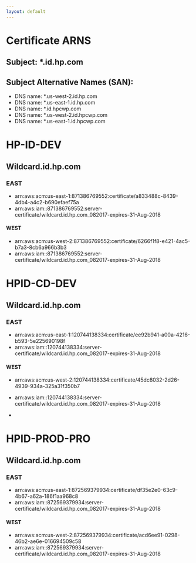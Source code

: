 ```yaml
---
layout: default
---
```


# Certificate ARNS

## Subject: *.id.hp.com

## Subject Alternative Names (SAN):

* DNS name: *.us-west-2.id.hp.com
* DNS name: *.us-east-1.id.hp.com
* DNS name: *.id.hpcwp.com
* DNS name: *.us-west-2.id.hpcwp.com
* DNS name: *.us-east-1.id.hpcwp.com



# HP-ID-DEV
## Wildcard.id.hp.com
### EAST
* arn:aws:acm:us-east-1:871386769552:certificate/a833488c-8439-4db4-a4c2-b690efaef75a
* arn:aws:iam::871386769552:server-certificate/wildcard.id.hp.com_082017-expires-31-Aug-2018
#### WEST
* arn:aws:acm:us-west-2:871386769552:certificate/6266f1f8-e421-4ac5-b7a3-8cb6a966b3b3
* arn:aws:iam::871386769552:server-certificate/wildcard.id.hp.com_082017-expires-31-Aug-2018


# HPID-CD-DEV
## Wildcard.id.hp.com
### EAST 
* arn:aws:acm:us-east-1:120744138334:certificate/ee92b941-a00a-4216-b593-5e225690198f
* arn:aws:iam::120744138334:server-certificate/wildcard.id.hp.com_082017-expires-31-Aug-2018
#### WEST
* arn:aws:acm:us-west-2:120744138334:certificate/45dc8032-2d26-4939-934a-325a31f350b7
* arn:aws:iam::120744138334:server-certificate/wildcard.id.hp.com_082017-expires-31-Aug-2018

* 
# HPID-PROD-PRO
## Wildcard.id.hp.com
### EAST
* arn:aws:acm:us-east-1:872569379934:certificate/df35e2e0-63c9-4b67-a62a-186f1aa968c8
* arn:aws:iam::872569379934:server-certificate/wildcard.id.hp.com_082017-expires-31-Aug-2018
#### WEST
* arn:aws:acm:us-west-2:872569379934:certificate/acd6ee91-0298-46b2-ae6e-016694509c58
* arn:aws:iam::872569379934:server-certificate/wildcard.id.hp.com_082017-expires-31-Aug-2018
